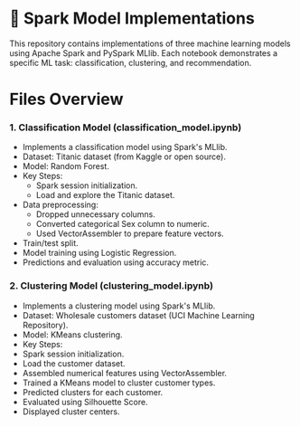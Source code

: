 # 📁 Spark Model Implementations

This repository contains implementations of three machine learning models using Apache Spark and PySpark MLlib. Each notebook demonstrates a specific ML task: classification, clustering, and recommendation.

# Files Overview
### 1. Classification Model (classification_model.ipynb)
* Implements a classification model using Spark's MLlib.
* Dataset: Titanic dataset (from Kaggle or open source).
* Model: Random Forest.
* Key Steps:
  * Spark session initialization.
  * Load and explore the Titanic dataset.
* Data preprocessing:
  * Dropped unnecessary columns.
  * Converted categorical Sex column to numeric.
  * Used VectorAssembler to prepare feature vectors.
* Train/test split.
* Model training using Logistic Regression.
* Predictions and evaluation using accuracy metric.

### 2. Clustering Model (clustering_model.ipynb)
* Implements a clustering model using Spark's MLlib.
* Dataset: Wholesale customers dataset (UCI Machine Learning Repository).
* Model: KMeans clustering.
* Key Steps:
 * Spark session initialization.
 * Load the customer dataset.
 * Assembled numerical features using VectorAssembler.
 * Trained a KMeans model to cluster customer types.
 * Predicted clusters for each customer.
 * Evaluated using Silhouette Score.
 * Displayed cluster centers.
